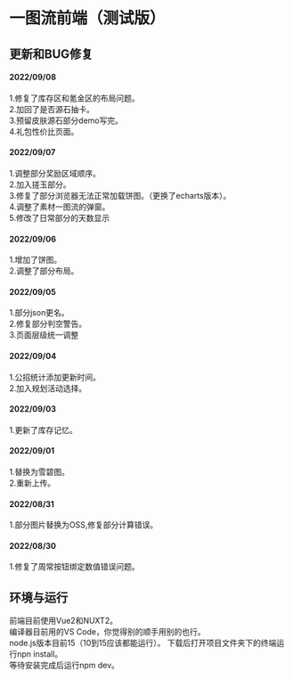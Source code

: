 # 一图流前端（测试版）


## 更新和BUG修复

#### 2022/09/08
1.修复了库存区和氪金区的布局问题。<br>
2.加回了是否源石抽卡。<br>
3.预留皮肤源石部分demo写完。<br>
4.礼包性价比页面。<br>
#### 2022/09/07
1.调整部分奖励区域顺序。<br>
2.加入搓玉部分。<br>
3.修复了部分浏览器无法正常加载饼图。（更换了echarts版本）。<br>
4.调整了素材一图流的弹窗。<br>
5.修改了日常部分的天数显示
#### 2022/09/06
1.增加了饼图。<br>
2.调整了部分布局。
#### 2022/09/05
1.部分json更名。<br>
2.修复部分判空警告。<br>
3.页面层级统一调整
#### 2022/09/04
1.公招统计添加更新时间。<br>
2.加入规划活动选择。
#### 2022/09/03
1.更新了库存记忆。
#### 2022/09/01
1.替换为雪碧图。<br>
2.重新上传。
#### 2022/08/31
1.部分图片替换为OSS,修复部分计算错误。
#### 2022/08/30 
1.修复了周常按钮绑定数值错误问题。


## 环境与运行
前端目前使用Vue2和NUXT2。<br>
编译器目前用的VS Code，你觉得别的顺手用别的也行。<br>
node.js版本目前15（10到15应该都能运行）。
下载后打开项目文件夹下的终端运行npn install。<br>
等待安装完成后运行npm dev。


